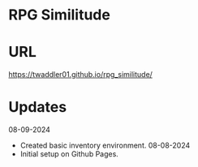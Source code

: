 # RPG Similitude
# URL
https://twaddler01.github.io/rpg_similitude/
# Updates
08-09-2024
- Created basic inventory environment.
08-08-2024
- Initial setup on Github Pages.
